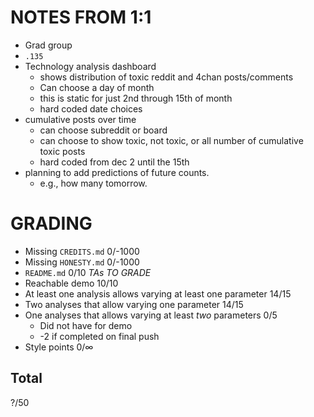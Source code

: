 # NOTES FROM 1:1

* Grad group
* `.135`
* Technology analysis dashboard
  * shows distribution of toxic reddit and 4chan posts/comments 
  * Can choose a day of month
  * this is static for just 2nd through 15th of month
  * hard coded date choices
* cumulative posts over time
  * can choose subreddit or board
  * can choose to show toxic, not toxic, or all number of cumulative toxic posts
  * hard coded from dec 2 until the 15th
* planning to add predictions of future counts.
  * e.g., how many tomorrow.

# GRADING

* Missing `CREDITS.md` 0/-1000
* Missing `HONESTY.md` 0/-1000
* `README.md` 0/10 *TAs TO GRADE*
* Reachable demo 10/10
* At least one analysis allows varying at least one parameter 14/15
* Two analyses that allow varying one parameter 14/15
* One analyses that allows varying at least _two_ parameters 0/5
  * Did not have for demo
  * -2 if completed on final push
* Style points 0/∞

## Total

?/50
